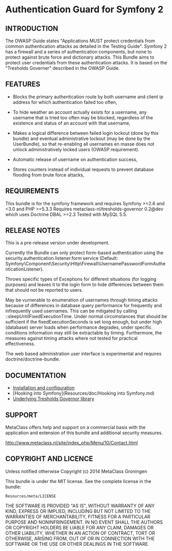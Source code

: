 Authentication Guard for Symfony 2
==================================
 
INTRODUCTION
------------
The OWASP Guide states "Applications MUST protect credentials from common authentication attacks as detailed 
in the Testing Guide". Symfony 2 has a firewall and a series of authentication components, but none to 
protect against brute force and dictionary attacks. This Bundle aims to protect user credentials from 
these authentication attacks. It is based on the "Tresholds Governer" described in the OWASP Guide.

FEATURES
--------

- Blocks the primary authentication route by both username and client ip address for which authentication failed  too often,
 
- To hide weather an account actually exists for a username, any username that is tried too often may be blocked, 
  regardless of the existence and status of an account with that username,

- Makes a logical difference between failed login lockout (done by this bundle) and eventual administrative lockout 
  (may be done by the UserBundle), so that re-enabling all usernames en masse does not unlock administratively locked users
  (OWASP requirement).

- Automatic release of username on authentication success,

- Stores counters instead of individual requests to prevent database flooding from brute force attacks,

REQUIREMENTS
------------
This bundle is for the symfony framework and requires Symfony >=2.6 and <3.0 and PHP >=5.3.3
Requires metaclass-nl/tresholds-governor 0.2@dev which uses Doctrine DBAL >=2.3
Tested with MySQL 5.5.

RELEASE NOTES
-------------

This is a pre-release version under development. 

Currently the Bundle can only protect form-based authentication using the security.authentication.listener.form service 
(Default: Symfony\Component\Security\Http\Firewall\UsernamePasswordFormAuthenticationListener).

Throws specific types of Exceptions for different situations (for logging purposes) and leaves it to the
login form to hide differences between them that should not be reported to users.

May be vurnerable to enumeration of usernames through timing attacks because of
differences in database query performance for frequently and infrequently used usernames.
This can be mitigated by calling ::sleepUntilFixedExecutionTime. Under normal circomstances
that should be sufficient if the fixedExecutionSeconds is set long enough, but under
high (database) server loads when performance degrades, under specific conditions
information may still be extractable by timing. Furthermore, the measures against
timing attacks where not tested for practical effectiveness.

The web based administration user interface is experimental and requires doctrine/doctrine-bundle.

DOCUMENTATION
-------------
- [Installation and configuration](Resources/doc/Installation.md)
- [Hooking into Symfony](Resources/doc/Hooking into Symfony.md)
- [Underlying Tresholds Governor library](https://github.com/metaclass-nl/tresholds-governor)
	
SUPPORT
-------

MetaClass offers help and support on a commercial basis with 
the application and extension of this bundle and additional 
security measures.

http://www.metaclass.nl/site/index_php/Menu/10/Contact.html


COPYRIGHT AND LICENCE
---------------------

Unless notified otherwise Copyright (c) 2014 MetaClass Groningen 

This bundle is under the MIT license. See the complete license in the bundle:

	Resources/meta/LICENSE

THE SOFTWARE IS PROVIDED "AS IS", WITHOUT WARRANTY OF ANY KIND, EXPRESS OR
IMPLIED, INCLUDING BUT NOT LIMITED TO THE WARRANTIES OF MERCHANTABILITY,
FITNESS FOR A PARTICULAR PURPOSE AND NONINFRINGEMENT. IN NO EVENT SHALL THE
AUTHORS OR COPYRIGHT HOLDERS BE LIABLE FOR ANY CLAIM, DAMAGES OR OTHER
LIABILITY, WHETHER IN AN ACTION OF CONTRACT, TORT OR OTHERWISE, ARISING FROM,
OUT OF OR IN CONNECTION WITH THE SOFTWARE OR THE USE OR OTHER DEALINGS IN
THE SOFTWARE.